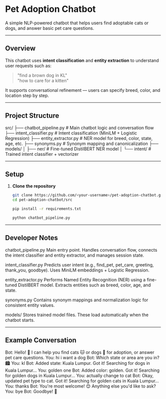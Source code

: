 # Pet Adoption Chatbot

A simple NLP-powered chatbot that helps users find adoptable cats or dogs, and answer basic pet care questions.

---

## Overview

This chatbot uses **intent classification** and **entity extraction** to understand user requests such as:  
> "find a brown dog in KL"  
> "how to care for a kitten"

It supports conversational refinement — users can specify breed, color, and location step by step.

---

## Project Structure
src/
├── chatbot_pipeline.py # Main chatbot logic and conversation flow
├── intent_classifier.py # Intent classification (MiniLM + Logistic Regression)
├── entity_extractor.py # NER model for breed, color, state, age, etc.
├── synonyms.py # Synonym mapping and canonicalization
├── models/
│ ├── ner/ # Fine-tuned DistilBERT NER model
│ └── intent/ # Trained intent classifier + vectorizer

---

## Setup

1. **Clone the repository**
   ```bash
   git clone https://github.com/<your-username>/pet-adoption-chatbot.git
   cd pet-adoption-chatbot/src

   pip install -r requirements.txt

   python chatbot_pipeline.py

---

## Developer Notes

chatbot_pipeline.py
Main entry point. Handles conversation flow, connects the intent classifier and entity extractor, and manages session state.

intent_classifier.py
Predicts user intent (e.g., find_pet, pet_care, greeting, thank_you, goodbye).
Uses MiniLM embeddings + Logistic Regression.

entity_extractor.py
Performs Named Entity Recognition (NER) using a fine-tuned DistilBERT model.
Extracts entities such as breed, color, age, and state.

synonyms.py
Contains synonym mappings and normalization logic for consistent entity values.

models/
Stores trained model files. These load automatically when the chatbot starts.

---

## Example Conversation

Bot: Hello! 👋 I can help you find cats 🐱 or dogs 🐶 for adoption, or answer pet care questions.
You: hi i want a dog
Bot: Which state or area are you in? 🏙️
You: kl
Bot: Added state: Kuala Lumpur. Got it! Searching for dogs in Kuala Lumpur...
You: golden one
Bot: Added color: golden. Got it! Searching for golden dogs in Kuala Lumpur...
You: actually change to cat
Bot: Okay, updated pet type to cat. Got it! Searching for golden cats in Kuala Lumpur...
You: thanks
Bot: You're most welcome! 😊 Anything else you'd like to ask?
You: bye
Bot: Goodbye! 👋
